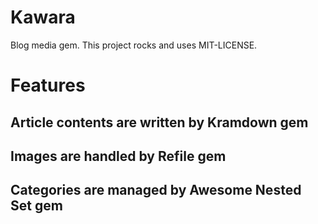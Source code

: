# Kawara

Blog media gem.
This project rocks and uses MIT-LICENSE.

# Features

## Article contents are written by Kramdown gem

## Images are handled by Refile gem

## Categories are managed by Awesome Nested Set gem

